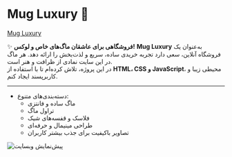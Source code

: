 # Mug Luxury 🌟  
[Mug Luxury]( https://saragolmohammadi.github.io/foroshgah-lavazm-janbi/)

✨ **فروشگاهی برای عاشقان ماگ‌های خاص و لوکس!**
**Mug Luxury** به‌عنوان یک فروشگاه آنلاین، سعی دارد تجربه خریدی ساده، سریع و لذت‌بخش را ارائه دهد. هر ماگ در این سایت نمادی از ظرافت و هنر است.  
در این پروژه، تلاش کرده‌ام تا با استفاده از **HTML، CSS و JavaScript**، محیطی زیبا و کاربرپسند ایجاد کنم.

---


- دسته‌بندی‌های متنوع:
  - ماگ‌ ساده و فانتزی
  - تراول ماگ
  - فلاسک و قفسه‌های شیک
  - طراحی مینیمال و حرفه‌ای
  -  تصاویر باکیفیت برای جذب بیشتر کاربران



![پیش‌نمایش وبسایت](img/بک-گراند-ماگ-لاکچری.jpg)
